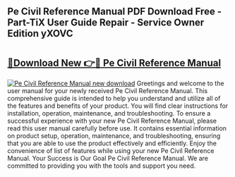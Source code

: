 ## Pe Civil Reference Manual PDF Download Free - Part-TiX User Guide Repair - Service Owner Edition yXOVC

# <h2><a href="http://bc44059.oget.top/?id=Pe+Civil+Reference+Manual">🔗Download New 👉🔴 Pe Civil Reference Manual</a></h2>

[![Pe Civil Reference Manual new download](https://i.imgur.com/5g1atiW.png)](http://bc44059.oget.top/?id=Pe+Civil+Reference+Manual)
Greetings and welcome to the user manual for your newly received Pe Civil Reference Manual. This comprehensive guide is intended to help you understand and utilize all of the features and benefits of your product. You will find clear instructions for installation, operation, maintenance, and troubleshooting. To ensure a successful experience with your new Pe Civil Reference Manual, please read this user manual carefully before use. It contains essential information on product setup, operation, maintenance, and troubleshooting, ensuring that you are able to use the product effectively and efficiently. Enjoy the convenience of list of features while using your new Pe Civil Reference Manual. Your Success is Our Goal Pe Civil Reference Manual. We are committed to providing you with the tools and support you need.
